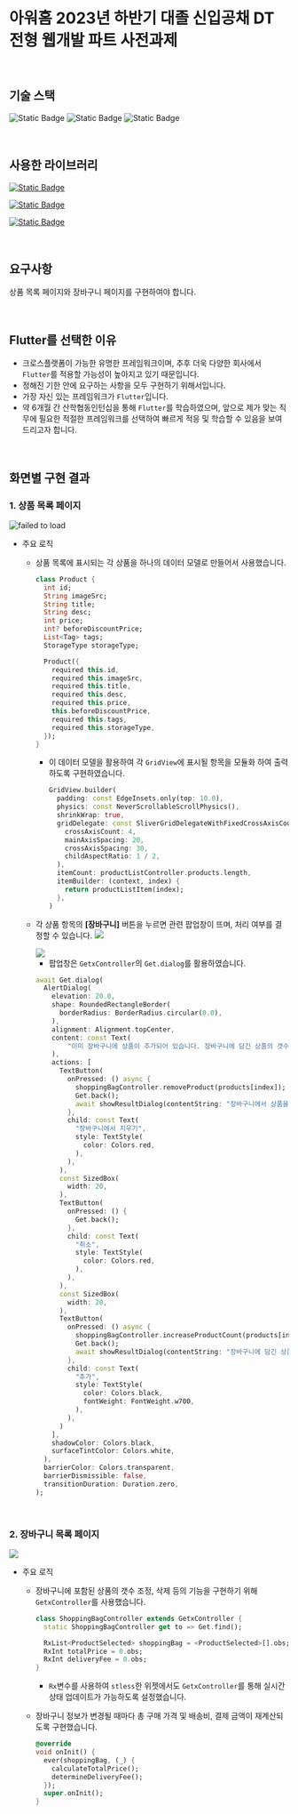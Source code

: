 # 아워홈 2023년 하반기 대졸 신입공채 DT전형 웹개발 파트 사전과제

<br>

## 기술 스택
![Static Badge](https://img.shields.io/badge/3.13.9-grey?style=for-the-badge&label=Flutter&labelColor=02569B&logo=flutter)
![Static Badge](https://img.shields.io/badge/3.1.5-grey?style=for-the-badge&label=Dart&labelColor=0175C2&logo=dart)
![Static Badge](https://img.shields.io/badge/4.2.1-grey?style=for-the-badge&label=Android%20Studio&labelColor=3DDC84)

<br>

## 사용한 라이브러리
[![Static Badge](https://img.shields.io/badge/4.6.6-grey?style=for-the-badge&label=Get&labelColor=02569B)](https://pub.dev/packages/get)

[//]: # ([![Static Badge]&#40;https://img.shields.io/badge/5.9.0-grey?style=for-the-badge&label=flutter_screenutil&labelColor=02569B&#41;]&#40;https://pub.dev/packages/flutter_screenutil&#41;)
[![Static Badge](https://img.shields.io/badge/8.1.1-grey?style=for-the-badge&label=extended_image&labelColor=02569B)](https://pub.dev/packages/extended_image)

[![Static Badge](https://img.shields.io/badge/0.19.0-grey?style=for-the-badge&label=intl&labelColor=02569B)](https://pub.dev/packages/intl)

<br>

## 요구사항
상품 목록 페이지와 장바구니 페이지를 구현하여야 합니다.

<br>

## Flutter를 선택한 이유
- 크로스플랫폼이 가능한 유명한 프레임워크이며, 추후 더욱 다양한 회사에서 `Flutter`를 적용할 가능성이 높아지고 있기 때문입니다.
- 정해진 기한 안에 요구하는 사항을 모두 구현하기 위해서입니다.
- 가장 자신 있는 프레임워크가 `Flutter`입니다.
- 약 6개월 간 산학협동인턴십을 통해 `Flutter`를 학습하였으며, 앞으로 제가 맞는 직무에 필요한 적절한 프레임워크를 선택하여 빠르게 적응 및 학습할 수 있음을 보여드리고자 합니다.

<br>

## 화면별 구현 결과
### 1. 상품 목록 페이지
<img src="https://github.com/emotionalboySY/ourhome_pre_assignment/blob/master/%5Bnot_for_project%5Dimages/%EC%83%81%ED%92%88%20%EB%AA%A9%EB%A1%9D%20%ED%99%94%EB%A9%B4.png?raw=true" alt="failed to load"/>
<br>

- 주요 로직
  - 상품 목록에 표시되는 각 상품을 하나의 데이터 모델로 만들어서 사용했습니다.
    ```dart
    class Product {
      int id;
      String imageSrc;
      String title;
      String desc;
      int price;
      int? beforeDiscountPrice;
      List<Tag> tags;
      StorageType storageType;

      Product({
        required this.id,
        required this.imageSrc,
        required this.title,
        required this.desc,
        required this.price,
        this.beforeDiscountPrice,
        required this.tags,
        required this.storageType,
      });
    }
    ```
    - 이 데이터 모델을 활용하여 각 `GridView`에 표시될 항목을 모듈화 하여 출력하도록 구현하였습니다.
      ```dart
      GridView.builder(
        padding: const EdgeInsets.only(top: 10.0),
        physics: const NeverScrollableScrollPhysics(),
        shrinkWrap: true,
        gridDelegate: const SliverGridDelegateWithFixedCrossAxisCount(
          crossAxisCount: 4,
          mainAxisSpacing: 20,
          crossAxisSpacing: 30,
          childAspectRatio: 1 / 2,
        ),
        itemCount: productListController.products.length,
        itemBuilder: (context, index) {
          return productListItem(index);
        },
      )
      ```
  - 각 상품 항목의 **[장바구니]** 버튼을 누르면 관련 팝업창이 뜨며, 처리 여부를 결정할 수 있습니다.
    <img src="https://github.com/emotionalboySY/ourhome_pre_assignment/blob/master/%5Bnot_for_project%5Dimages/%EC%9E%A5%EB%B0%94%EA%B5%AC%EB%8B%88%20%EC%B6%94%EA%B0%80%20%ED%8C%9D%EC%97%85.png?raw=true" />
  
    <img src="https://github.com/emotionalboySY/ourhome_pre_assignment/blob/master/%5Bnot_for_project%5Dimages/%EC%9E%A5%EB%B0%94%EA%B5%AC%EB%8B%88%20%EC%A7%80%EC%9A%B0%EA%B8%B0%20%ED%8C%9D%EC%97%85.png?raw=true"/>
    
    - 팝업창은 `GetxController`의 `Get.dialog`를 활용하였습니다.
    ```dart
    await Get.dialog(
      AlertDialog(
        elevation: 20.0,
        shape: RoundedRectangleBorder(
          borderRadius: BorderRadius.circular(0.0),
        ),
        alignment: Alignment.topCenter,
        content: const Text(
            "이미 장바구니에 상품이 추가되어 있습니다. 장바구니에 담긴 상품의 갯수를 늘릴까요?"
        ),
        actions: [
          TextButton(
            onPressed: () async {
              shoppingBagController.removeProduct(products[index]);
              Get.back();
              await showResultDialog(contentString: "장바구니에서 상품을 삭제했습니다.");
            },
            child: const Text(
              "장바구니에서 지우기",
              style: TextStyle(
                color: Colors.red,
              ),
            ),
          ),
          const SizedBox(
            width: 20,
          ),
          TextButton(
            onPressed: () {
              Get.back();
            },
            child: const Text(
              "취소",
              style: TextStyle(
                color: Colors.red,
              ),
            ),
          ),
          const SizedBox(
            width: 20,
          ),
          TextButton(
            onPressed: () async {
              shoppingBagController.increaseProductCount(products[index]);
              Get.back();
              await showResultDialog(contentString: "장바구니에 담긴 상품의 갯수를 늘렸습니다.");
            },
            child: const Text(
              "추가",
              style: TextStyle(
                color: Colors.black,
                fontWeight: FontWeight.w700,
              ),
            ),
          )
        ],
        shadowColor: Colors.black,
        surfaceTintColor: Colors.white,
      ),
      barrierColor: Colors.transparent,
      barrierDismissible: false,
      transitionDuration: Duration.zero,
    );
    ```
    

<br>
    
### 2. 장바구니 목록 페이지
<img src="https://github.com/emotionalboySY/ourhome_pre_assignment/blob/master/%5Bnot_for_project%5Dimages/%EC%9E%A5%EB%B0%94%EA%B5%AC%EB%8B%88.gif?raw=true" />
<br>

- 주요 로직
  - 장바구니에 포함된 상품의 갯수 조정, 삭제 등의 기능을 구현하기 위해 `GetxController`를 사용했습니다.
    ```dart
    class ShoppingBagController extends GetxController {
      static ShoppingBagController get to => Get.find();

      RxList<ProductSelected> shoppingBag = <ProductSelected>[].obs;
      RxInt totalPrice = 0.obs;
      RxInt deliveryFee = 0.obs;
    }
    ```
    - `Rx`변수를 사용하여 `stless`한 위젯에서도 `GetxController`를 통해 실시간 상태 업데이트가 가능하도록 설정했습니다.

  - 장바구니 정보가 변경될 때마다 총 구매 가격 및 배송비, 결제 금액이 재계산되도록 구현했습니다.
    ```dart
    @override
    void onInit() {
      ever(shoppingBag, (_) {
        calculateTotalPrice();
        determineDeliveryFee();
      });
      super.onInit();
    }
    ```